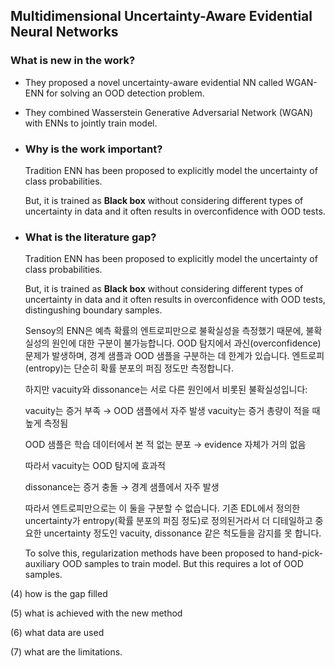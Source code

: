 ## Multidimensional Uncertainty-Aware Evidential Neural Networks



### What is new in the work?

- They proposed a novel uncertainty-aware evidential NN called WGAN-ENN for solving an OOD detection problem.<br>
    
- They combined Wasserstein Generative Adversarial Network (WGAN) with ENNs to jointly train model.


* ### Why is the work important?
    Tradition ENN has been proposed to explicitly model the uncertainty of class probabilities.

    But, it is trained as **Black box** without considering different types of uncertainty in data and it often results in overconfidence with OOD tests.

* ### What is the literature gap?
    Tradition ENN has been proposed to explicitly model the uncertainty of class probabilities.

    But, it is trained as **Black box** without considering different types of uncertainty in data and it often results in overconfidence with OOD tests, distingushing boundary samples.

    Sensoy의 ENN은 예측 확률의 엔트로피만으로 불확실성을 측정했기 때문에, 불확실성의 원인에 대한 구분이 불가능합니다.
    OOD 탐지에서 과신(overconfidence) 문제가 발생하며, 경계 샘플과 OOD 샘플을 구분하는 데 한계가 있습니다.
    엔트로피(entropy)는 단순히 확률 분포의 퍼짐 정도만 측정합니다.

    하지만 vacuity와 dissonance는 서로 다른 원인에서 비롯된 불확실성입니다:

    vacuity는 증거 부족 → OOD 샘플에서 자주 발생
    vacuity는 증거 총량이 적을 때 높게 측정됨

    OOD 샘플은 학습 데이터에서 본 적 없는 분포 → evidence 자체가 거의 없음

    따라서 vacuity는 OOD 탐지에 효과적

    dissonance는 증거 충돌 → 경계 샘플에서 자주 발생

    따라서 엔트로피만으로는 이 둘을 구분할 수 없습니다. 기존 EDL에서 정의한 uncertainty가 entropy(확률 분포의 퍼짐 정도)로 정의된거라서 더 디테일하고 중요한 uncertainty 정도인 vacuity, dissonance 같은 척도들을 감지를 못 합니다.

    To solve this, regularization methods have been proposed to hand-pick-auxiliary OOD samples to train model. But this requires a lot of OOD samples.

(4) how is the gap filled

(5) what is achieved with the new method

(6) what data are used

(7) what are the limitations.
